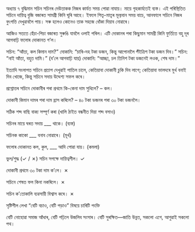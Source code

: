 অধ্যায় ৭
বুদ্ধিমান সচিন
সচিনৰ দেউতাকক নিজৰ কাৰ্যত সময় পোৱা নাযায়। মায়ে গৃহকাৰ্যতেই ব্যস্ত। এই পৰিস্থিতিত সচিনে দায়িত্ব বুজি বজাৰত সামগ্ৰী কিনি ঘূৰি আহে। ইফলে পিতৃ-মাতৃৰ মূল্যবান সময় বাচে, আনফালে সচিনে নিজৰ বুৎপত্তি দেখুৱাবলৈ পায়। সৰু হলেও কোনেও তাক সহজে ধোঁকা দিয়াব নোৱাৰে।

আজিও সততে হেঁচা-পিচা বজাৰত সুৰুঙি যাবলৈ ওলাই পৰিল। এটি দোকানৰ পৰা কিছুমান সামগ্ৰী কিনি ফুৰ্তিতে বহু দূৰ আগবাঢ়ি ফলোৰ দোকানত গ’ল।

সচিন: “আঁতা, কল কিমান দাম?”
দোকানি: “চাৰি-দহ টকা ডজন, কিন্তু আপোনালৈ পঁঁইত্রিশ টকা ডজন দিব।”
সচিন: “নাই আঁতা, বহুত দামি।” (ব’লে আগবাঢ়ি যায়)
দোকানি: “আচ্ছা, চল তিনিশ টকা ডজনেই লওক, শেষ দাম।”

ইত্যাদি সংলাপত সচিনে প্ৰতাপ দেখুৱাই পাতিল চালে, কেতিয়াবা দোকানী চুকি দিব লাগে; কেতিয়াবা ভালদৰে মুৰ্খ বনাই দিব খোজে, কিন্তু সচিনে সদায় উদ্দেশ্য সফল কৰে।

প্ৰশ্নোত্তৰ
সচিনে দোকানীৰ পৰা প্রথমে কি-কেনা দাম সুধিলে?
– কল।

দোকানী কিমান দামৰ পৰা দাম হ্ৰাস কৰিলে?
– ৪০ টকা ডজনৰ পৰা ৩০ টকা ডজনলৈ।

সঠিক শব্দ বাছি বাক্য সম্পূৰ্ণ কৰা
(খালি ঠাইত বন্ধনীত দিয়া শব্দ বসাও)

সচিনৰ মায়ে ঘৰত সদায় ___ থাকে। (ব্যস্ত)

সচিনক কাকো ___ বনাব নোৱাৰে। (মূৰ্খ)

ফলোৰ দোকানত কল, কুল, ___ আদি পোৱা যায়। (কমলা)

ভুল/শুদ্ধ (✓ / ✗)
সচিন সপক্ষে দায়িত্বশীল। ✓

দোকানী প্ৰথমে ৩০ টকা দাম ক’লে। ✗

সচিনে শেষত ফল কিনা নকৰিলে। ✗

সচিন ক’তোকালি ব্যৱসায়ী বিশ্বাস কৰে। ✗

সৃষ্টিশীল লেখা
“বেটি বচাও, বেটি পড়াও” বিষয়ে চাৰিটি পংক্তি

বেটি নোহোৱা সমাজ আঁধাৰ,
বেটি পঢ়িলে উজলিব সংসাৰ।
বেটি সুৰক্ষিত—জাতি উন্নত,
সকলো এগে, আগুৱাই সকলো পথ।